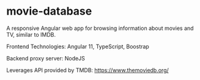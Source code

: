 # movie-database

A responsive Angular web app for browsing information about movies and TV, similar to IMDB. 

Frontend Technologies: Angular 11, TypeScript, Boostrap

Backend proxy server: NodeJS 

Leverages API provided by TMDB: https://www.themoviedb.org/
